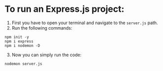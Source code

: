 # To run an Express.js project:

1. First you have to open your terminal and navigate to the `server.js` path. 
2. Run the following commands:
```
npm init -y
npm i express
npm i nodemon -D
```
3. Now you can simply run the code: 
```
nodemon server.js
```